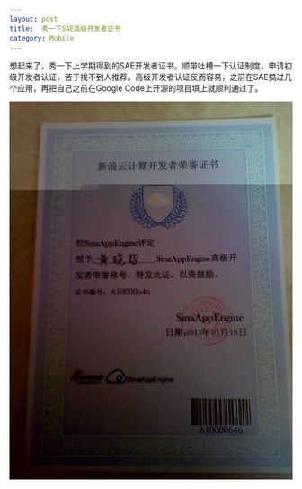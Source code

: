 ```yaml
---
layout: post
title:  秀一下SAE高级开发者证书
category: Mobile
---
```


想起来了，秀一下上学期得到的SAE开发者证书。顺带吐槽一下认证制度，申请初级开发者认证，苦于找不到人推荐。高级开发者认证反而容易，之前在SAE搞过几个应用，再把自己之前在Google Code上开源的项目填上就顺利通过了。

![sae dev cert](/images/2013-04-02-sae-dev-cert.jpg)